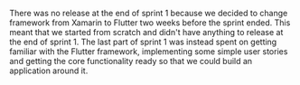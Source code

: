 There was no release at the end of sprint 1 because we decided to change framework from Xamarin to Flutter two weeks before the sprint ended. This meant that we started from scratch and didn't have anything to release at the end of sprint 1. The last part of sprint 1 was instead spent on getting familiar with the Flutter framework, implementing some simple user stories and getting the core functionality ready so that we could build an application around it.